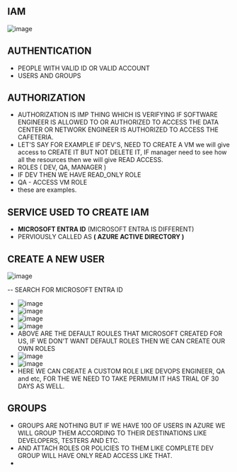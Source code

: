 ## IAM

![image](https://github.com/pavankumar0077/Azure-zero-to-hero/assets/40380941/a31dfaa9-e36f-4041-b3d8-407a64b9f0d9)

## AUTHENTICATION
- PEOPLE WITH VALID ID OR VALID ACCOUNT
- USERS AND GROUPS

## AUTHORIZATION
- AUTHORIZATION IS IMP THING WHICH IS VERIFYING IF SOFTWARE ENGINEER IS ALLOWED TO OR AUTHORIZED TO ACCESS THE DATA CENTER OR NETWORK ENGINEER IS AUTHORIZED TO ACCESS THE CAFETERIA.
-  LET'S SAY FOR EXAMPLE IF DEV'S, NEED TO CREATE A VM we will give access to CREATE IT BUT NOT DELETE IT, IF manager need to see how all the resources then we will give READ ACCESS.
-  ROLES ( DEV, QA, MANAGER )
-  IF DEV THEN WE HAVE READ_ONLY ROLE
-  QA - ACCESS VM ROLE
-  these are examples.

## SERVICE USED TO CREATE IAM 
- **MICROSOFT ENTRA ID** (MICROSOFT ENTRA IS DIFFERENT)
- PERVIOUSLY CALLED AS **( AZURE ACTIVE DIRECTORY )**

## CREATE A NEW USER

![image](https://github.com/pavankumar0077/Azure-zero-to-hero/assets/40380941/56238abd-cef4-41a4-b2ed-2a8745642723)

-- SEARCH FOR MICROSOFT ENTRA ID
- ![image](https://github.com/pavankumar0077/Azure-zero-to-hero/assets/40380941/5fe2ab0d-cbb0-45f9-bc4e-c6375b255342)
-  ![image](https://github.com/pavankumar0077/Azure-zero-to-hero/assets/40380941/2b519c27-5d2a-4e79-9a56-6d62fa9e91ec)
- ![image](https://github.com/pavankumar0077/Azure-zero-to-hero/assets/40380941/f6666a71-d39b-4b17-94c3-1feaf1878a2c)
- ![image](https://github.com/pavankumar0077/Azure-zero-to-hero/assets/40380941/1f985a87-2cbc-4272-9405-d2fd9dc1bd1d)
- ABOVE ARE THE DEFAULT ROULES THAT MICROSOFT CREATED FOR US, IF WE DON'T WANT DEFAULT ROLES THEN WE CAN CREATE OUR OWN ROLES
- ![image](https://github.com/pavankumar0077/Azure-zero-to-hero/assets/40380941/3bd8a9cd-7d53-4505-a93e-382ce1a93ed3)
- ![image](https://github.com/pavankumar0077/Azure-zero-to-hero/assets/40380941/f044d50d-8297-4506-bef8-87d68bd76a92)
- HERE WE CAN CREATE A CUSTOM ROLE LIKE DEVOPS ENGINEER, QA and etc, FOR THE WE NEED TO TAKE PERMIUM IT HAS TRIAL OF 30 DAYS AS WELL.


 ## GROUPS 
 - GROUPS ARE NOTHING BUT IF WE HAVE 100 OF USERS IN AZURE WE WILL GROUP THEM ACCORDING TO THEIR DESTINATIONS LIKE DEVELOPERS, TESTERS AND ETC.
 - AND ATTACH ROLES OR POLICIES TO THEM LIKE COMPLETE DEV GROUP WILL HAVE ONLY READ ACCESS LIKE THAT.
 - 
